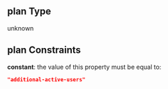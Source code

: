## plan Type

unknown

## plan Constraints

**constant**: the value of this property must be equal to:

```json
"additional-active-users"
```
